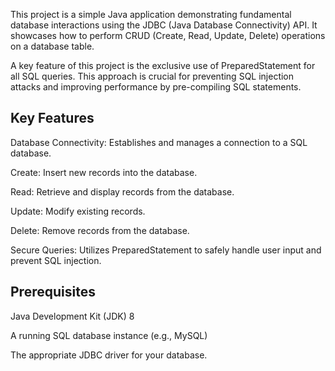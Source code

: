 This project is a simple Java application demonstrating fundamental database interactions using the JDBC (Java Database Connectivity) API. It showcases how to perform CRUD (Create, Read, Update, Delete) operations on a database table.

A key feature of this project is the exclusive use of PreparedStatement for all SQL queries. This approach is crucial for preventing SQL injection attacks and improving performance by pre-compiling SQL statements.

## Key Features
Database Connectivity: Establishes and manages a connection to a SQL database.

Create: Insert new records into the database.

Read: Retrieve and display records from the database.

Update: Modify existing records.

Delete: Remove records from the database.

Secure Queries: Utilizes PreparedStatement to safely handle user input and prevent SQL injection.

## Prerequisites
Java Development Kit (JDK) 8

A running SQL database instance (e.g., MySQL)

The appropriate JDBC driver for your database.
